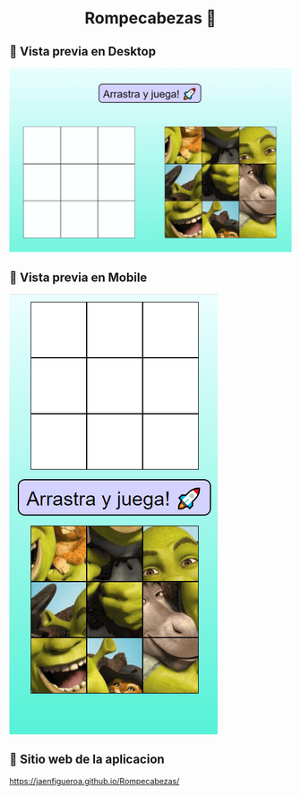 
# <div align="center">Rompecabezas 🚀</div> 

## 🔗 Vista previa en Desktop

![App Screenshot](./assets/capturas/desktop.png)

## 🔗 Vista previa en Mobile
![App Screenshot](./assets/capturas/mobile.png)

## 🔗 Sitio web de la aplicacion

https://jaenfigueroa.github.io/Rompecabezas/
